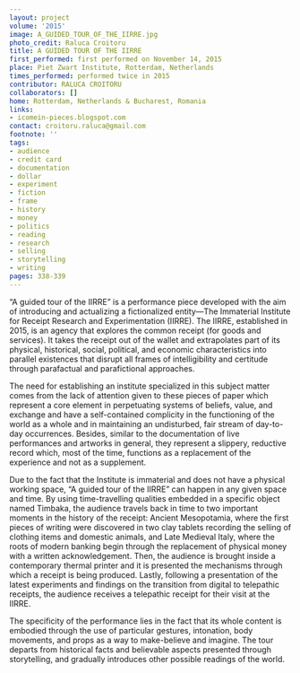 ```yaml
---
layout: project
volume: '2015'
image: A_GUIDED_TOUR_OF_THE_IIRRE.jpg
photo_credit: Raluca Croitoru
title: A GUIDED TOUR OF THE IIRRE
first_performed: first performed on November 14, 2015
place: Piet Zwart Institute, Rotterdam, Netherlands
times_performed: performed twice in 2015
contributor: RALUCA CROITORU
collaborators: []
home: Rotterdam, Netherlands & Bucharest, Romania
links:
- icomein-pieces.blogspot.com
contact: croitoru.raluca@gmail.com
footnote: ''
tags:
- audience
- credit card
- documentation
- dollar
- experiment
- fiction
- frame
- history
- money
- politics
- reading
- research
- selling
- storytelling
- writing
pages: 338-339
---
```


“A guided tour of the IIRRE” is a performance piece developed with the aim of introducing and actualizing a fictionalized entity—The Immaterial Institute for Receipt Research and Experimentation (IIRRE). The IIRRE, established in 2015, is an agency that explores the common receipt (for goods and services). It takes the receipt out of the wallet and extrapolates part of its physical, historical, social, political, and economic characteristics into parallel existences that disrupt all frames of intelligibility and certitude through parafactual and parafictional approaches.

The need for establishing an institute specialized in this subject matter comes from the lack of attention given to these pieces of paper which represent a core element in perpetuating systems of beliefs, value, and exchange and have a self-contained complicity in the functioning of the world as a whole and in maintaining an undisturbed, fair stream of day-to-day occurrences. Besides, similar to the documentation of live performances and artworks in general, they represent a slippery, reductive record which, most of the time, functions as a replacement of the experience and not as a supplement.

Due to the fact that the Institute is immaterial and does not have a physical working space, “A guided tour of the IIRRE” can happen in any given space and time. By using time-travelling qualities embedded in a specific object named Timbaka, the audience travels back in time to two important moments in the history of the receipt: Ancient Mesopotamia, where the first pieces of writing were discovered in two clay tablets recording the selling of clothing items and domestic animals, and Late Medieval Italy, where the roots of modern banking begin through the replacement of physical money with a written acknowledgement. Then, the audience is brought inside a contemporary thermal printer and it is presented the mechanisms through which a receipt is being produced. Lastly, following a presentation of the latest experiments and findings on the transition from digital to telepathic receipts, the audience receives a telepathic receipt for their visit at the IIRRE.

The specificity of the performance lies in the fact that its whole content is embodied through the use of particular gestures, intonation, body movements, and props as a way to make-believe and imagine. The tour departs from historical facts and believable aspects presented through storytelling, and gradually introduces other possible readings of the world.
